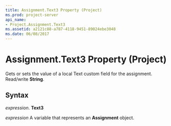 ```yaml
---
title: Assignment.Text3 Property (Project)
ms.prod: project-server
api_name:
- Project.Assignment.Text3
ms.assetid: a2121c88-a787-4118-9451-89024ebe3048
ms.date: 06/08/2017
---
```



# Assignment.Text3 Property (Project)

Gets or sets the value of a local Text custom field for the assignment. Read/write **String**.


## Syntax

 _expression_. **Text3**

 _expression_ A variable that represents an **Assignment** object.


